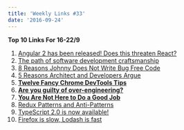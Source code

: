 ```yaml
---
title: 'Weekly Links #33'
date: '2016-09-24'
---
```


**Top 10 Links For 16-22/9**

1.  [Angular 2 has been released! Does this threaten React?](http://frontendinsights.com/angular-2-released-threaten-react/)
2.  [The path of software development craftsmanship](https://rainsoft.io/the-path-of-software-development-craftsmanship/)
3.  [8 Reasons Johnny Does Not Write Bug Free Code](http://blog.dmbcllc.com/8-reasons-johnny-does-not-write-bug-free-code/)
4.  [5 Reasons Architect and Developers Argue](http://www.daedtech.com/5-reasons-architect-and-developers-argue/)
5.  **[Twelve Fancy Chrome DevTools Tips](https://hackernoon.com/twelve-fancy-chrome-devtools-tips-dc1e39d10d9d#.m3itmbens)**
6.  **[Are you guilty of over-engineering?](https://blog.frankel.ch/are-you-guilty-of-overengineering/#gsc.tab=0)**
7.  **[You Are Not Here to Do a Good Job](https://www.cycligent.com/blog/you-are-not-here-to-do-a-good-job/)**
8.  [Redux Patterns and Anti-Patterns](https://tech.affirm.com/redux-patterns-and-anti-patterns-7d80ef3d53bc#.httabt73z)
9.  [TypeScript 2.0 is now available!](https://blogs.msdn.microsoft.com/typescript/2016/09/22/announcing-typescript-2-0/)
10. [Firefox is slow, Lodash is fast](https://swizec.com/blog/firefox-is-slow-lodash-is-fast/swizec/7034)
